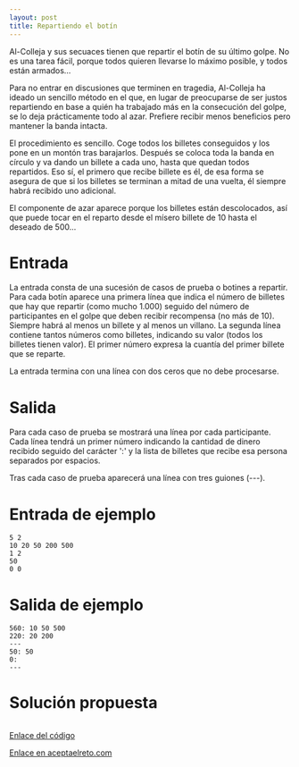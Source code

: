 ```yaml
---
layout: post
title: Repartiendo el botín
---
```


Al-Colleja y sus secuaces tienen que repartir el botín de su último golpe. No es una tarea fácil, porque todos quieren llevarse lo máximo posible, y todos están armados…

Para no entrar en discusiones que terminen en tragedia, Al-Colleja ha ideado un sencillo método en el que, en lugar de preocuparse de ser justos repartiendo en base a quién ha trabajado más en la consecución del golpe, se lo deja prácticamente todo al azar. Prefiere recibir menos beneficios pero mantener la banda intacta.

El procedimiento es sencillo. Coge todos los billetes conseguidos y los pone en un montón tras barajarlos. Después se coloca toda la banda en círculo y va dando un billete a cada uno, hasta que quedan todos repartidos. Eso sí, el primero que recibe billete es él, de esa forma se asegura de que si los billetes se terminan a mitad de una vuelta, él siempre habrá recibido uno adicional.

El componente de azar aparece porque los billetes están descolocados, así que puede tocar en el reparto desde el mísero billete de 10 hasta el deseado de 500...

# Entrada

La entrada consta de una sucesión de casos de prueba o botines a repartir. Para cada botín aparece una primera línea que indica el número de billetes que hay que repartir (como mucho 1.000) seguido del número de participantes en el golpe que deben recibir recompensa (no más de 10). Siempre habrá al menos un billete y al menos un villano. La segunda línea contiene tantos números como billetes, indicando su valor (todos los billetes tienen valor). El primer número expresa la cuantía del primer billete que se reparte.

La entrada termina con una línea con dos ceros que no debe procesarse.

# Salida

Para cada caso de prueba se mostrará una línea por cada participante. Cada línea tendrá un primer número indicando la cantidad de dinero recibido seguido del carácter ':' y la lista de billetes que recibe esa persona separados por espacios.

Tras cada caso de prueba aparecerá una línea con tres guiones (---).

# Entrada de ejemplo

```
5 2
10 20 50 200 500
1 2
50
0 0
```

# Salida de ejemplo

```
560: 10 50 500
220: 20 200
---
50: 50
0:
---
```
# Solución propuesta

``` python

```

[Enlace del código](https://github.com/israelem/aceptaelreto/blob/master/codes/2018-05-14-botin.py)

[Enlace en aceptaelreto.com](https://www.aceptaelreto.com/problem/statement.php?id=238)
